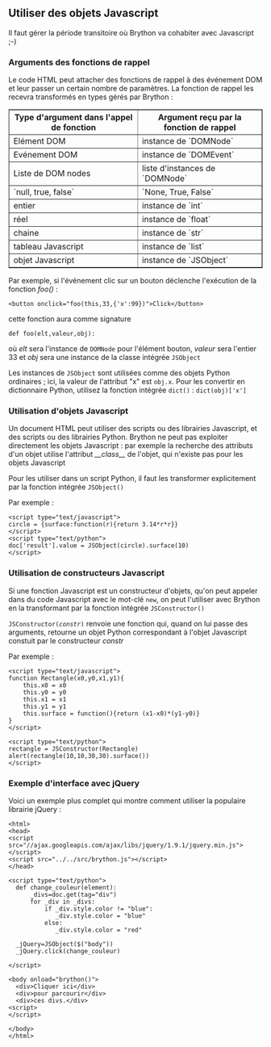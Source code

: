 Utiliser des objets Javascript
------------------------------

Il faut gérer la période transitoire où Brython va cohabiter avec Javascript ;-)

### Arguments des fonctions de rappel

Le code HTML peut attacher des fonctions de rappel à des événement DOM et leur passer un certain nombre de paramètres. La fonction de rappel les recevra transformés en types gérés par Brython :

<table border='1'>
<tr><th>Type d'argument dans l'appel de fonction</th><th>Argument reçu par la fonction de rappel</th></tr>
<tr><td>Elément DOM</td><td>instance de `DOMNode`</td></tr>
<tr><td>Evénement DOM</td><td>instance de `DOMEvent`</td></tr>
<tr><td>Liste de DOM nodes</td><td>liste d'instances de `DOMNode`</td></tr>
<tr><td>`null, true, false`</td><td>`None, True, False`</td></tr>
<tr><td>entier</td><td>instance de `int`</td></tr>
<tr><td>réel</td><td>instance de `float`</td></tr>
<tr><td>chaine</td><td>instance de `str`</td></tr>
<tr><td>tableau Javascript</td><td>instance de `list`</td></tr>
<tr><td>objet Javascript</td><td>instance de `JSObject`</td></tr>
</table>

Par exemple, si l'événement clic sur un bouton déclenche l'exécution de la fonction _foo()_ :

    <button onclick="foo(this,33,{'x':99})">Click</button>

cette fonction aura comme signature

    def foo(elt,valeur,obj):

où _elt_ sera l'instance de `DOMNode` pour l'élément bouton, _valeur_ sera l'entier 33 et _obj_ sera une instance de la classe intégrée `JSObject`

Les instances de `JSObject` sont utilisées comme des objets Python ordinaires ; ici, la valeur de l'attribut "x" est `obj.x`. Pour les convertir en dictionnaire Python, utilisez la fonction intégrée `dict()` : `dict(obj)['x']`

### Utilisation d'objets Javascript

Un document HTML peut utiliser des scripts ou des librairies Javascript, et des scripts ou des librairies Python. Brython ne peut pas exploiter directement les objets Javascript : par exemple la recherche des attributs d'un objet utilise l'attribut _\_\_class\_\__ de l'objet, qui n'existe pas pour les objets Javascript

Pour les utiliser dans un script Python, il faut les transformer explicitement par la fonction intégrée `JSObject()`

Par exemple :

    <script type="text/javascript">
    circle = {surface:function(r){return 3.14*r*r}}
    </script>
    <script type="text/python">
    doc['result'].value = JSObject(circle).surface(10)
    </script>


### Utilisation de constructeurs Javascript

Si une fonction Javascript est un constructeur d'objets, qu'on peut appeler dans du code Javascript avec le mot-clé `new`, on peut l'utiliser avec Brython en la transformant par la fonction intégrée `JSConstructor()`

<code>JSConstructor(_constr_)</code> renvoie une fonction qui, quand on lui passe des arguments, retourne un objet Python correspondant à l'objet Javascript constuit par le constructeur *constr*

Par exemple :

    <script type="text/javascript">
    function Rectangle(x0,y0,x1,y1){
        this.x0 = x0
        this.y0 = y0
        this.x1 = x1
        this.y1 = y1
        this.surface = function(){return (x1-x0)*(y1-y0)}
    }
    </script>
    
    <script type="text/python">
    rectangle = JSConstructor(Rectangle)
    alert(rectangle(10,10,30,30).surface())
    </script>

### Exemple d'interface avec jQuery

Voici un exemple plus complet qui montre comment utiliser la populaire librairie jQuery :

    <html>
    <head>
    <script src="//ajax.googleapis.com/ajax/libs/jquery/1.9.1/jquery.min.js">
    </script>
    <script src="../../src/brython.js"></script>
    </head>
    
    <script type="text/python">
      def change_couleur(element):
          _divs=doc.get(tag="div")
          for _div in _divs:
              if _div.style.color != "blue":
                 _div.style.color = "blue"
              else:
                 _div.style.color = "red"
    
      _jQuery=JSObject($("body"))
      _jQuery.click(change_couleur)
    
    </script>
    
    <body onload="brython()">
      <div>Cliquer ici</div>
      <div>pour parcourir</div>
      <div>ces divs.</div>
    <script>
    </script>
     
    </body>
    </html>
    
